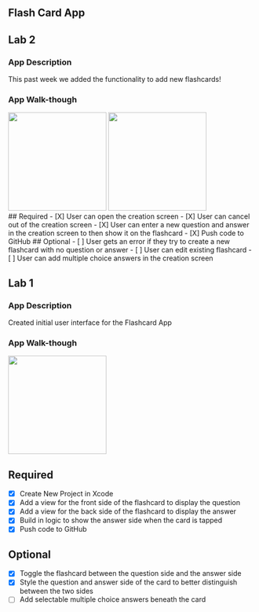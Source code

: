 ## Flash Card App

## Lab 2

### App Description
This past week we added the functionality to add new flashcards!

### App Walk-though
<img src="https://media.giphy.com/media/CpVgZbGtPB7JppV0jw/giphy.gif" width=200>
<img src="https://media.giphy.com/media/gj5C7x49CCDZZxBZrh/giphy.gif" width=200><br>
## Required
- [X] User can open the creation screen
- [X] User can cancel out of the creation screen
- [X] User can enter a new question and answer in the creation screen to then show it on the flashcard
- [X] Push code to GitHub
## Optional
- [ ] User gets an error if they try to create a new flashcard with no question or answer
- [ ] User can edit existing flashcard
- [ ] User can add multiple choice answers in the creation screen

## Lab 1

### App Description
Created initial user interface for the Flashcard App

### App Walk-though

<img src="https://media.giphy.com/media/n5iwyMreK2wrZm42cj/giphy.gif" width=200><br>

## Required
- [x] Create New Project in Xcode
- [x] Add a view for the front side of the flashcard to display the question
- [x] Add a view for the back side of the flashcard to display the answer
- [x] Build in logic to show the answer side when the card is tapped
- [x] Push code to GitHub
## Optional
- [X] Toggle the flashcard between the question side and the answer side
- [X] Style the question and answer side of the card to better distinguish between the two sides
- [ ] Add selectable multiple choice answers beneath the card
